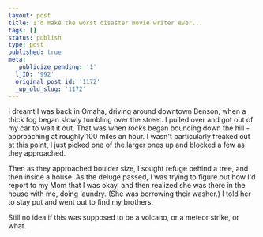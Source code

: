 ```yaml
---
layout: post
title: I'd make the worst disaster movie writer ever...
tags: []
status: publish
type: post
published: true
meta:
  _publicize_pending: '1'
  ljID: '992'
  original_post_id: '1172'
  _wp_old_slug: '1172'
---
```

I dreamt I was back in Omaha, driving around downtown Benson, when a thick fog began slowly tumbling over the street.  I pulled over and got out of my car to wait it out.  That was when rocks began bouncing down the hill - approaching at roughly 100 miles an hour.  I wasn't particularly freaked out at this point, I just picked one of the larger ones up and blocked a few as they approached.

Then as they approached boulder size, I sought refuge behind a tree, and then inside a house.  As the deluge passed, I was trying to figure out how I'd report to my Mom that I was okay, and then realized she was there in the house with me, doing laundry.  (She was borrowing their washer.)  I told her to stay put and went out to find my brothers.

Still no idea if this was supposed to be a volcano, or a meteor strike, or what.
